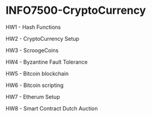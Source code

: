 # INFO7500-CryptoCurrency

  HW1 - Hash Functions
  
  HW2 - CryptoCurrency Setup
  
  HW3 - ScroogeCoins
  
  HW4 - Byzantine Fault Tolerance
  
  HW5 - Bitcoin blockchain
  
  HW6 - Bitcoin scripting

  HW7 - Etherum Setup

  HW8 - Smart Contract Dutch Auction
